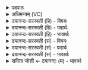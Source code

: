 <details><summary>पदपाठः</summary>

सिनी॑वालि। पृथु॑ष्टुके। पृथु॑स्तुक॒ इति॒ पृथु॑ऽस्तुके। या। दे॒वाना॑म्। असि॑। स्वसा॑। जु॒षस्व॑। ह॒व्यम्। आहु॑त॒मित्याऽहु॑तम्। प्र॒जामिति॑ प्र॒ऽजाम्। दे॒वि॒। दि॒दि॒ड्ढि॒। नः॒। १०।
</details>

<details><summary>अधिमन्त्रम् (VC)</summary>

- सिनीवाली देवता
- गृत्समद ऋषिः
- अनुष्टुप्
- गान्धारः
</details>

<details><summary>दयानन्द-सरस्वती (हि) - विषयः</summary>

अब विदुषी कुमारी क्या करें, इस विषय को अगले मन्त्र में कहा है ॥
</details>

<details><summary>दयानन्द-सरस्वती (हि) - पदार्थः</summary>

पदार्थान्वयभाषाः -  हे (सिनीवालि) प्रेमयुक्त बल करनेहारी (पृथुष्टुके) जिसकी विस्तृत स्तुति शिर के बाल वा कामना हो, ऐसी (देवि) विदुषि कुमारी (या) जो तू (देवानाम्) विद्वानों की (स्वसा) बहिन (असि) है, सो (हव्यम्) ग्रहण करने योग्य (आहुतम्) अच्छे प्रकार वर दीक्षादि कर्म्मों से स्वीकार किये पति का (जुषस्व) सेवन कर और (नः) हमारे लिये (प्रजाम्) सुन्दर सन्तानरूप प्रजा को (दिदिड्ढि) दे ॥१० ॥
</details>

<details><summary>दयानन्द-सरस्वती (हि) - भावार्थः</summary>

भावार्थभाषाः -  हे कुमारियो ! तुम ब्रह्मचर्य्य आश्रम के साथ समस्त विद्याओं को प्राप्त हो, युवति हो के अपने को अभीष्ट स्वयं परीक्षा किये वरने योग्य पतियों को आप वरो, उन पतियों के साथ आनन्द कर प्रजा, पुत्रादि को उत्पन्न किया करो ॥१० ॥
</details>

<details><summary>दयानन्द-सरस्वती (सं) - विषयः</summary>

अथ विदुष्यः कुमार्यः किं कुर्युरित्याह ॥
</details>

<details><summary>दयानन्द-सरस्वती (सं) - पदार्थः</summary>

पदार्थान्वयभाषाः -  हे सिनीवालि पृथुष्टुके देवि विदुषि कुमारि ! या त्वं देवानां स्वसाऽसि, सा हव्यमाहुतं पतिं जुषस्व नः प्रजां दिदिड्ढि ॥१० ॥
</details>

<details><summary>दयानन्द-सरस्वती (सं) - भावार्थः</summary>

भावार्थभाषाः -  हे कुमार्यो ! यूयं ब्रह्मचर्य्येण समग्रा विद्याः प्राप्य युवतयो भूत्वा स्वेष्टान् स्वपरीक्षितान् वर्त्तुमर्हान् पतीन् स्वयं वृणुत, तैः सहानन्द्य प्रजा उत्पादयत ॥१० ॥
</details>

<details><summary>सविता जोशी ← दयानन्दः (म) - भावार्थः</summary>

भावार्थभाषाः -  हे कुमारिकांनो ! तुम्ही ब्रह्मचर्याश्रमात संपूर्ण विद्या प्राप्त करून यौवनावस्थेत स्वतः परीक्षा करून योग्य पतींचे वर्णन करा आणि त्या पतींबरोबर आनंदाने संताने उत्पन्न करा.
</details>